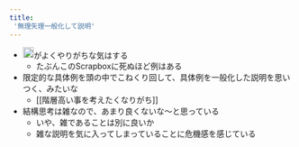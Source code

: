 ```yaml
---
title:
 '無理矢理一般化して説明'
---
```


- <img src='https://scrapbox.io/api/pages/blu3mo-public/blu3mo/icon' alt='blu3mo.icon' height="19.5"/>がよくやりがちな気はする
    - たぶんこのScrapboxに死ぬほど例はある
- 限定的な具体例を頭の中でこねくり回して、具体例を一般化した説明を思いつく、みたいな
    - [[階層高い事を考えたくなりがち]]
- 結構思考は雑なので、あまり良くないな〜と思っている
    - いや、雑であることは別に良いか
    - 雑な説明を気に入ってしまっていることに危機感を感じている
